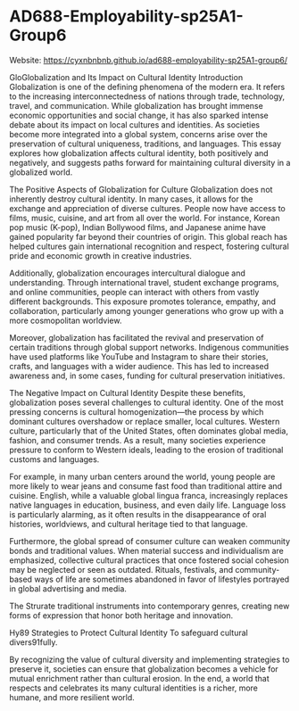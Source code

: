 # AD688-Employability-sp25A1-Group6
Website: https://cyxnbnbnb.github.io/ad688-employability-sp25A1-group6/


GloGlobalization and Its Impact on Cultural Identity
Introduction
Globalization is one of the defining phenomena of the modern era. It refers to the increasing interconnectedness of nations through trade, technology, travel, and communication. While globalization has brought immense economic opportunities and social change, it has also sparked intense debate about its impact on local cultures and identities. As societies become more integrated into a global system, concerns arise over the preservation of cultural uniqueness, traditions, and languages. This essay explores how globalization affects cultural identity, both positively and negatively, and suggests paths forward for maintaining cultural diversity in a globalized world.

The Positive Aspects of Globalization for Culture
Globalization does not inherently destroy cultural identity. In many cases, it allows for the exchange and appreciation of diverse cultures. People now have access to films, music, cuisine, and art from all over the world. For instance, Korean pop music (K-pop), Indian Bollywood films, and Japanese anime have gained popularity far beyond their countries of origin. This global reach has helped cultures gain international recognition and respect, fostering cultural pride and economic growth in creative industries.

Additionally, globalization encourages intercultural dialogue and understanding. Through international travel, student exchange programs, and online communities, people can interact with others from vastly different backgrounds. This exposure promotes tolerance, empathy, and collaboration, particularly among younger generations who grow up with a more cosmopolitan worldview.

Moreover, globalization has facilitated the revival and preservation of certain traditions through global support networks. Indigenous communities have used platforms like YouTube and Instagram to share their stories, crafts, and languages with a wider audience. This has led to increased awareness and, in some cases, funding for cultural preservation initiatives.

The Negative Impact on Cultural Identity
Despite these benefits, globalization poses several challenges to cultural identity. One of the most pressing concerns is cultural homogenization—the process by which dominant cultures overshadow or replace smaller, local cultures. Western culture, particularly that of the United States, often dominates global media, fashion, and consumer trends. As a result, many societies experience pressure to conform to Western ideals, leading to the erosion of traditional customs and languages.

For example, in many urban centers around the world, young people are more likely to wear jeans and consume fast food than traditional attire and cuisine. English, while a valuable global lingua franca, increasingly replaces native languages in education, business, and even daily life. Language loss is particularly alarming, as it often results in the disappearance of oral histories, worldviews, and cultural heritage tied to that language.

Furthermore, the global spread of consumer culture can weaken community bonds and traditional values. When material success and individualism are emphasized, collective cultural practices that once fostered social cohesion may be neglected or seen as outdated. Rituals, festivals, and community-based ways of life are sometimes abandoned in favor of lifestyles portrayed in global advertising and media.

The Strurate traditional instruments into contemporary genres, creating new forms of expression that honor both heritage and innovation.

Hy89
Strategies to Protect Cultural Identity
To safeguard cultural divers91fully.

By recognizing the value of cultural diversity and implementing strategies to preserve it, societies can ensure that globalization becomes a vehicle for mutual enrichment rather than cultural erosion. In the end, a world that respects and celebrates its many cultural identities is a richer, more humane, and more resilient world.
